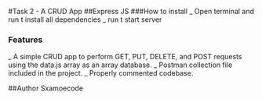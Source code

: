 #Task 2 - A CRUD App
##Express JS
###How to install
_ Open terminal and run <npm install> t install all dependencies
_ run <npm start> t start server

### Features
_ A simple CRUD app to perform GET, PUT, DELETE, and POST requests using the data.js array as an array database.
_ Postman collection file included in the project.
_ Properly commented codebase.

##Author
Sxamoecode
